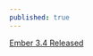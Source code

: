 ```yaml
---
published: true
---
```

[Ember 3.4 Released](https://emberjs.com/blog/2018/10/07/ember-3-4-released.html)